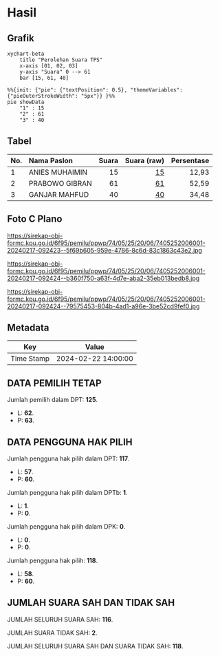 # Hasil

## Grafik

```mermaid
xychart-beta
    title "Perolehan Suara TPS"
    x-axis [01, 02, 03]
    y-axis "Suara" 0 --> 61
    bar [15, 61, 40]
```

```mermaid
%%{init: {"pie": {"textPosition": 0.5}, "themeVariables": {"pieOuterStrokeWidth": "5px"}} }%%
pie showData
    "1" : 15
    "2" : 61
    "3" : 40
```

## Tabel

| No. | Nama Paslon    | Suara | Suara (raw) | Persentase |
|:--- |:-------------- | -----:| -----------:| ----------:|
| 1   | ANIES MUHAIMIN | 15    | [15][p-1]   | 12,93      |
| 2   | PRABOWO GIBRAN | 61    | [61][p-2]   | 52,59      |
| 3   | GANJAR MAHFUD  | 40    | [40][p-3]   | 34,48      |


[p-1]: https://github.com/gigit-pemilu/pemilu-2024-74-sulawesi-tenggara/blob/main/pilpres/hitung-suara/sub/74-sulawesi-tenggara/sub/05-konawe-selatan/sub/25-andoolo-barat/sub/2006-bimamaroa/sub/001-tps/sub/paslon-1.txt
[p-2]: https://github.com/gigit-pemilu/pemilu-2024-74-sulawesi-tenggara/blob/main/pilpres/hitung-suara/sub/74-sulawesi-tenggara/sub/05-konawe-selatan/sub/25-andoolo-barat/sub/2006-bimamaroa/sub/001-tps/sub/paslon-2.txt
[p-3]: https://github.com/gigit-pemilu/pemilu-2024-74-sulawesi-tenggara/blob/main/pilpres/hitung-suara/sub/74-sulawesi-tenggara/sub/05-konawe-selatan/sub/25-andoolo-barat/sub/2006-bimamaroa/sub/001-tps/sub/paslon-3.txt

## Foto C Plano

https://sirekap-obj-formc.kpu.go.id/6f95/pemilu/ppwp/74/05/25/20/06/7405252006001-20240217-092423--5f69b605-959e-4786-8c6d-83c1863c43e2.jpg

https://sirekap-obj-formc.kpu.go.id/6f95/pemilu/ppwp/74/05/25/20/06/7405252006001-20240217-092424--b360f750-a63f-4d7e-aba2-35eb013bedb8.jpg

https://sirekap-obj-formc.kpu.go.id/6f95/pemilu/ppwp/74/05/25/20/06/7405252006001-20240217-092424--79575453-804b-4ad1-a96e-3be52cd9fef0.jpg


## Metadata

| Key        | Value               |
| ---------- | ------------------- |
| Time Stamp | 2024-02-22 14:00:00 |


## DATA PEMILIH TETAP

Jumlah pemilih dalam DPT: **125**.
 * L: **62**.
 * P: **63**.

## DATA PENGGUNA HAK PILIH

Jumlah pengguna hak pilih dalam DPT: **117**.
 * L: **57**.
 * P: **60**.

Jumlah pengguna hak pilih dalam DPTb: **1**.
 * L: **1**.
 * P: **0**.

Jumlah pengguna hak pilih dalam DPK: **0**.
 * L: **0**.
 * P: **0**.

Jumlah pengguna hak pilih: **118**.
 * L: **58**.
 * P: **60**.

## JUMLAH SUARA SAH DAN TIDAK SAH

JUMLAH SELURUH SUARA SAH: **116**.

JUMLAH SUARA TIDAK SAH: **2**.

JUMLAH SELURUH SUARA SAH DAN SUARA TIDAK SAH: **118**.


